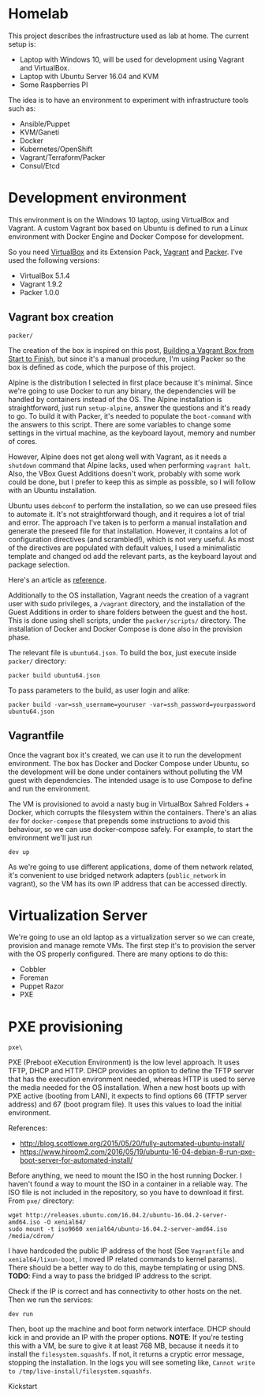
# Homelab

This project describes the infrastructure used as lab at home. The current setup is:

- Laptop with Windows 10, will be used for development using Vagrant and VirtualBox.
- Laptop with Ubuntu Server 16.04 and KVM
- Some Raspberries PI

The idea is to have an environment to experiment with infrastructure tools such as:

- Ansible/Puppet
- KVM/Ganeti
- Docker
- Kubernetes/OpenShift
- Vagrant/Terraform/Packer
- Consul/Etcd

# Development environment

This environment is on the Windows 10 laptop, using VirtualBox and Vagrant. A custom Vagrant box based on Ubuntu
is defined to run a Linux environment with Docker Engine and Docker Compose for development.

So you need [VirtualBox](https://www.virtualbox.org/wiki/Downloads) and its Extension Pack, [Vagrant](http://www.vagrantup.com/downloads.html) and [Packer](https://www.packer.io/downloads.html).
I've used the following versions:

- VirtualBox 5.1.4
- Vagrant 1.9.2
- Packer 1.0.0

## Vagrant box creation
`packer/`

The creation of the box is inspired on this post, [Building a Vagrant Box from Start to Finish](https://blog.engineyard.com/2014/building-a-vagrant-box), but since it's a 
manual procedure, I'm using Packer so the box is defined as code, which the purpose of this project.

Alpine is the distribution I selected in first place because it's minimal. Since we're going to use Docker to run any binary, the dependencies will be handled by containers instead of the OS. The Alpine installation is straightforward, just run `setup-alpine`, answer the questions and it's ready to go. To build it with Packer, it's needed to populate the `boot-command` with the answers to this script. There are some variables to change some settings in the virtual machine, as the keyboard layout, memory and number of cores. 

However, Alpine does not get along well with Vagrant, as it needs a `shutdown` command that Alpine lacks, used when performing `vagrant halt`. Also, the VBox Guest Additions doesn't work, probably with some work could be done, but I prefer to keep this as simple as possible, so I will follow with an Ubuntu installation.

Ubuntu uses `debconf` to perform the installation, so we can use preseed files to automate it. It's not straightforward though, and it requires a lot of trial and error. The approach I've taken is to perform a manual installation and generate the preseed file for that installation. However, it contains a lot of configuration directives (and scrambled!), which is not very useful. As most of the directives are populated with default values, I used a minimalistic template and changed od add the relevant parts, as the keyboard layout and package selection.

Here's an article as [reference](http://kappataumu.com/articles/creating-an-Ubuntu-VM-with-packer.html).

Additionally to the OS installation, Vagrant needs the creation of a vagrant user with sudo privileges, a `/vagrant` directory, and the installation of the Guest Additions in order to share folders between the guest and the host. This is done using shell scripts, under the `packer/scripts/` directory. The installation of Docker and Docker Compose is done also in the provision phase.


The relevant file is `ubuntu64.json`. To build the box, just execute inside `packer/` directory:

```
packer build ubuntu64.json
```

To pass parameters to the build, as user login and alike:

```
packer build -var=ssh_username=youruser -var=ssh_password=yourpassword ubuntu64.json
```

## Vagrantfile

Once the vagrant box it's created, we can use it to run the development environment. The box has Docker and Docker Compose under Ubuntu, so the development will be done under containers without polluting the VM guest with dependencies. The intended usage is to use Compose to define and run the environment.

The VM is provisioned to avoid a nasty bug in VirtualBox Sahred Folders + Docker, which corrupts the filesystem within the containers. There's an alias `dev` for `docker-compose` that prepends some instructions to avoid this behaviour, so we can use docker-compose safely. For example, to start the environment we'll just run 

```
dev up
```

As we're going to use different applications, dome of them network related, it's convenient to use bridged network adapters (`public_network` in vagrant), so the VM has its own IP address that can be accessed directly.

# Virtualization Server

We're going to use an old laptop as a virtualization server so we can create, provision and manage remote VMs. The first step it's to provision the server with the OS properly configured. There are many options to do this:

- Cobbler
- Foreman
- Puppet Razor
- PXE

# PXE provisioning
`pxe\`

PXE (Preboot eXecution Environment) is the low level approach. It uses TFTP, DHCP and HTTP. DHCP provides an option to define the TFTP server that has the execution environment needed, whereas HTTP is used to serve the media needed  for the OS installation. When a new host boots up with PXE active (booting from LAN), it expects to find options 66 (TFTP server address) and 67 (boot program file). It uses this values to load the  initial environment.

References: 
- http://blog.scottlowe.org/2015/05/20/fully-automated-ubuntu-install/
- https://www.hiroom2.com/2016/05/19/ubuntu-16-04-debian-8-run-pxe-boot-server-for-automated-install/

Before anything, we need to mount the ISO in the host running Docker. I haven't found a way to mount the ISO in a container in a reliable way. The ISO file is not included in the repository, so you have to download it first. From `pxe/` directory:

```
wget http://releases.ubuntu.com/16.04.2/ubuntu-16.04.2-server-amd64.iso -O xenial64/
sudo mount -t iso9660 xenial64/ubuntu-16.04.2-server-amd64.iso /media/cdrom/
```

I have hardcoded the public IP address of the host (See `Vagrantfile` and `xenial64/lixun-boot`, I moved IP related commands to kernel params). There should be a better way to do this, maybe templating or using DNS. **TODO**: Find a way to pass the bridged IP address to the script.

Check if the IP is correct and has connectivity to other hosts on the net. Then we run the services:

```
dev run
```

Then, boot up the machine and boot form network interface. DHCP should kick in and provide an IP with the proper options. **NOTE**: If you're testing this with a VM, be sure to give it at least 768 MB, because it needs it to install the `filesystem.squashfs`. If not, it returns a cryptic error message, stopping the installation. In the logs you will see someting like, `Cannot write to /tmp/live-install/filesystem.squashfs`.


Kickstart